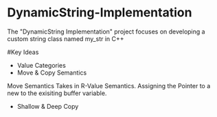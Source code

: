 # DynamicString-Implementation
The "DynamicString Implementation" project focuses on developing a custom string class named my_str in C++

#Key Ideas 
- Value Categories 
- Move & Copy Semantics 

Move Semantics Takes in R-Value Semantics. 
Assigning the Pointer to a new to the exisiting buffer variable. 
- Shallow & Deep Copy 
